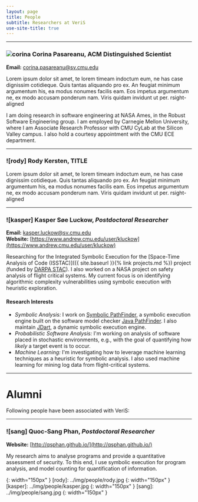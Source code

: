 ```yaml
---
layout: page
title: People
subtitle: Researchers at VeriS
use-site-title: true
---
```


---

### ![corina] Corina Pasareanu, ACM Distinguished Scientist
**Email:** [corina.pasareanu@sv.cmu.edu](mailto:corina.pasareanu@sv.cmu.edu)


Lorem ipsum dolor sit amet, te lorem timeam indoctum eum, ne has case dignissim cotidieque. Quis tantas aliquando pro ex. An feugiat minimum argumentum his, ea modus nonumes facilis eam. Eos impetus argumentum ne, ex modo accusam ponderum nam. Viris quidam invidunt ut per. rsight-aligned


I am doing research in software engineering at NASA Ames, in the Robust Software Engineering group. I am employed by Carnegie Mellon University, where I am Associate Research Professor with CMU CyLab at the Silicon Valley campus. I also hold a courtesy appointment with the CMU ECE department.

---

### ![rody] Rody Kersten, TITLE

Lorem ipsum dolor sit amet, te lorem timeam indoctum eum, ne has case dignissim cotidieque. Quis tantas aliquando pro ex. An feugiat minimum argumentum his, ea modus nonumes facilis eam. Eos impetus argumentum ne, ex modo accusam ponderum nam. Viris quidam invidunt ut per. rsight-aligned

---

### ![kasper] Kasper Søe Luckow, *Postdoctoral Researcher*
**Email:** [kasper.luckow@sv.cmu.edu](mailto:kasper.luckow@sv.cmu.edu)  
**Website:** [https://www.andrew.cmu.edu/user/kluckow](https://www.andrew.cmu.edu/user/kluckow)

Researching for the Integrated Symbolic Execution for the [Space-Time Analysis of Code (ISSTAC)]({{ site.baseurl }}{% link projects.md %}) project (funded by [DARPA STAC](http://www.darpa.mil/program/space-time-analysis-for-cybersecurity)). I also worked on a NASA project on safety analysis of flight critical systems. My current focus is on identifying algorithmic complexity vulnerabilities using symbolic execution with heuristic exploration.

#### Research Interests
- *Symbolic Analysis:* I work on [Symbolic PathFinder](http://babelfish.arc.nasa.gov/trac/jpf/wiki/projects/jpf-symbc), a symbolic execution engine built on the software model checker [Java PathFinder](http://babelfish.arc.nasa.gov/trac/jpf). I also maintain [JDart](https://github.com/psycopaths/jdart), a dynamic symbolic execution engine.
- *Probabilistic Software Analysis:* I'm working on analysis of software placed in stochastic environments, e.g., with the goal of quantifying how *likely* a target event is to occur.
- *Machine Learning:* I'm investigating how to leverage machine learning techniques as a heuristic for symbolic analysis. I also used machine learning for mining log data from flight-critical systems.


---

# Alumni
Following people have been associated with VeriS:

---

### ![sang] Quoc-Sang Phan, *Postdoctoral Researcher*
**Website:** [http://qsphan.github.io/](http://qsphan.github.io/)

My research aims to analyse programs and provide a quantitative assessment of security. To this end, I use symbolic execution for program analysis, and model counting for quantification of information. 


[corina]: ../img/people/corina.png 
{: width="150px" }
[rody]: ../img/people/rody.jpg 
{: width="150px" }
[kasper]: ../img/people/kasper.jpg 
{: width="150px" }
[sang]: ../img/people/sang.jpg
{: width="150px" }



